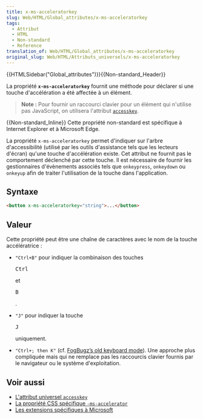 ```yaml
---
title: x-ms-acceleratorkey
slug: Web/HTML/Global_attributes/x-ms-acceleratorkey
tags:
  - Attribut
  - HTML
  - Non-standard
  - Reference
translation_of: Web/HTML/Global_attributes/x-ms-acceleratorkey
original_slug: Web/HTML/Attributs_universels/x-ms-acceleratorkey
---
```

{{HTMLSidebar("Global_attributes")}}{{Non-standard_Header}}

La propriété **`x-ms-acceleratorkey`** fournit une méthode pour déclarer si une touche d'accélération a été affectée à un élément.

> **Note :** Pour fournir un raccourci clavier pour un élément qui n'utilise pas JavaScript, on utilisera l'attribut [`accesskey`](/fr/docs/Web/HTML/Attributs_universels/accesskey).

{{Non-standard_Inline}} Cette propriété non-standard est spécifique à Internet Explorer et à Microsoft Edge.

La propriété `x-ms-acceleratorkey` permet d'indiquer sur l'arbre d'accessibilité (utilisé par les outils d'assistance tels que les lecteurs d'écran) qu'une touche d'accélération existe. Cet attribut ne fournit pas le comportement déclenché par cette touche. Il est nécessaire de fournir les gestionnaires d'évènements associés tels que `onkeypress`, `onkeydown` ou `onkeyup` afin de traiter l'utilisation de la touche dans l'application.

## Syntaxe

```html
<button x-ms-acceleratorkey="string">...</button>
```

## Valeur

Cette propriété peut être une chaîne de caractères avec le nom de la touche accélératrice :

- `"Ctrl+B"` pour indiquer la combinaison des touches

  <kbd>Ctrl</kbd>

  et

  <kbd>B</kbd>

  .

- `"J"` pour indiquer la touche

  <kbd>J</kbd>

  uniquement.

- `"Ctrl+; then K"` (cf. [FogBugz’s old keyboard mode](https://help.manuscript.com/7558/fogbugz-keyboard-shortcuts#For_Your_Server_or_non-Ocelot_Keyboard_Shortcuts)). Une approche plus compliquée mais qui ne remplace pas les raccourcis clavier fournis par le navigateur ou le système d'exploitation.

## Voir aussi

- [L'attribut universel `accesskey`](/fr/docs/Mozilla/Tech/XUL/Propri%C3%A9t%C3%A9s/accessKey)
- [La propriété CSS spécifique `-ms-accelerator`](/fr/docs/Web/CSS/-ms-accelerator)
- [Les extensions spécifiques à Microsoft](/fr/docs/Web/API/Microsoft_API_extensions)
